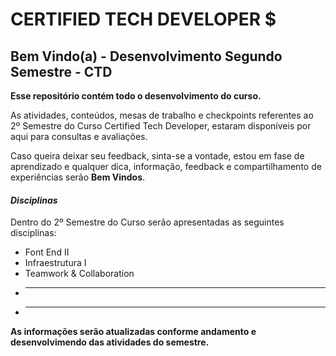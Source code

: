 # CERTIFIED TECH DEVELOPER $

## Bem Vindo(a) - Desenvolvimento Segundo Semestre - CTD

**Esse repositório contém todo o desenvolvimento do curso.**

As atividades, conteúdos, mesas de trabalho e checkpoints referentes ao 2º Semestre do Curso
Certified Tech Developer, estaram disponíveis por aqui para consultas e avaliações.

Caso queira deixar seu feedback, sinta-se a vontade, estou em fase de aprendizado e qualquer dica, informação, 
feedback e compartilhamento de experiências serão **Bem Vindos**.


#### *Disciplinas*

Dentro do 2º Semestre do Curso serão apresentadas as seguintes disciplinas:

* Font End II
* Infraestrutura I
* Teamwork & Collaboration
* ----
* ----

**As informações serão atualizadas conforme andamento e desenvolvimendo das atividades do semestre.**